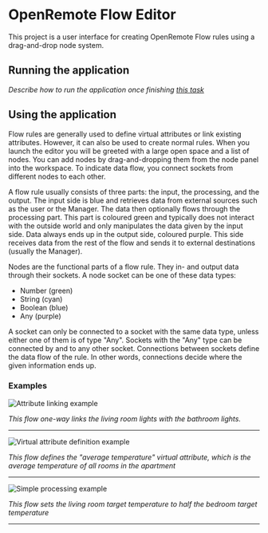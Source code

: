 # OpenRemote Flow Editor

This project is a user interface for creating OpenRemote Flow rules using a drag-and-drop node system.

## Running the application

*Describe how to run the application once finishing [this task](https://github.com/openremote/floweditor/projects/1#card-29775819)*

## Using the application

Flow rules are generally used to define virtual attributes or link existing attributes. However, it can also be used to create normal rules. When you launch the editor you will be greeted with a large open space and a list of nodes. You can add nodes by drag-and-dropping them from the node panel into the workspace. To indicate data flow, you connect sockets from different nodes to each other.

A flow rule usually consists of three parts: the input, the processing, and the output. The input side is blue and retrieves data from external sources such as the user or the Manager. The data then optionally flows through the processing part. This part is coloured green and typically does not interact with the outside world and only manipulates the data given by the input side. Data always ends up in the output side, coloured purple. This side receives data from the rest of the flow and sends it to external destinations (usually the Manager).

Nodes are the functional parts of a flow rule. They in- and output data through their sockets. A node socket can be one of these data types:
 - Number (green)
 - String (cyan)
 - Boolean (blue)
 - Any (purple)

A socket can only be connected to a socket with the same data type, unless either one of them is of type "Any". Sockets with the "Any" type can be connected by and to any other socket. Connections between sockets define the data flow of the rule. In other words, connections decide where the given information ends up.

### Examples

![Attribute linking example](https://i.imgur.com/h9oycJt.png)

*This flow one-way links the living room lights with the bathroom lights.*

----
![Virtual attribute definition example](https://i.imgur.com/q2cr3Pv.png)

*This flow defines the "average temperature" virtual attribute, which is the average temperature of all rooms in the apartment*

----
![Simple processing example](https://i.imgur.com/kvVNA8s.png)

*This flow sets the living room target temperature to half the bedroom target temperature*

----



